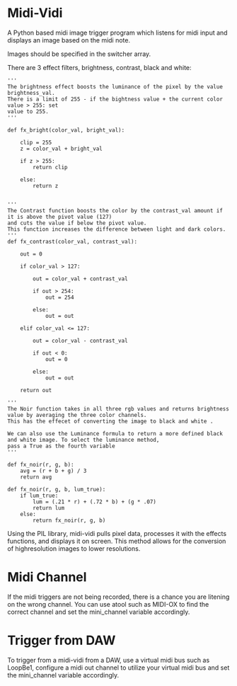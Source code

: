 # Midi-Vidi
A Python based midi image trigger program which listens for midi input and displays an image based on the midi note.

Images should be specified in the switcher array.

There are 3 effect filters, brightness, contrast, black and white:
```
'''
The brightness effect boosts the luminance of the pixel by the value brightness_val.
There is a limit of 255 - if the bightness value + the current color value > 255: set
value to 255.
'''
    
def fx_bright(color_val, bright_val):
    
    clip = 255
    z = color_val + bright_val
    
    if z > 255: 
        return clip
   
    else: 
        return z

    
'''
The Contrast function boosts the color by the contrast_val amount if it is above the pivot value (127)    
and cuts the value if below the pivot value. 
This function increases the difference between light and dark colors.
'''
def fx_contrast(color_val, contrast_val):
   
    out = 0
    
    if color_val > 127:
        
        out = color_val + contrast_val
        
        if out > 254:
            out = 254
        
        else:
            out = out
        
    elif color_val <= 127:
        
        out = color_val - contrast_val
        
        if out < 0:
            out = 0
        
        else:
            out = out
        
    return out

'''
The Noir function takes in all three rgb values and returns brightness value by averaging the three color channels. 
This has the effecet of converting the image to black and white .

We can also use the Luminance formula to return a more defined black and white image. To select the luminance method,
pass a True as the fourth variable
'''

def fx_noir(r, g, b):
    avg = (r + b + g) / 3
    return avg

def fx_noir(r, g, b, lum_true):
    if lum_true: 
        lum = (.21 * r) + (.72 * b) + (g * .07)     
        return lum
    else:
        return fx_noir(r, g, b)
```

Using the PIL library, midi-vidi pulls pixel data, processes it with the effects functions, and displays it on screen. 
This method allows for the conversion of highresolution images to lower resolutions.

# Midi Channel

If the midi triggers are not being recorded, there is a chance you are litening on the wrong channel.
You can use atool such as MIDI-OX to find the correct channel and set the mini_channel variable accordingly. 

# Trigger from DAW

To trigger from a midi-vidi from a DAW, use a virtual midi bus such as LoopBe1, configure a midi out channel to utilize your virtual midi bus and set the mini_channel variable accordingly.
